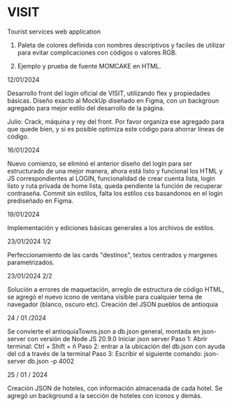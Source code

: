 # VISIT
Tourist services web application


1. Paleta de colores definida con nombres descriptivos y faciles de utilizar para evitar complicaciones con códigos o valores RGB.

2. Ejemplo y prueba de fuente MOMCAKE en HTML.

12/01/2024

Desarrollo front del login oficial de VISIT, utilizando flex y propiedades básicas. Diseño exacto al MockUp diseñado en Figma, con un backgroun agregado para mejor estilo del desarrollo de la página.

Julio: Crack, máquina y rey del front. Por favor organiza ese agregado para que quede bien, y si es posible optimiza este código para ahorrar líneas de código.

16/01/2024

Nuevo comienzo, se eliminó el anterior diseño del login para ser estructurado de una mejor manera, ahora está listo y funcional los HTML y JS correspondientes al LOGIN, funcionalidad de crear cuenta lista, login listo y ruta privada de home lista, queda pendiente la función de recuperar contraseña. Commit sin estilos, falta los estilos css basandonos en el login prediseñado en Figma.

19/01/2024

Implementación y ediciones básicas generales a los archivos de estilos.

23/01/2024 1/2

Perfeccionamiento de las cards "destinos", textos centrados y margenes parametrizados.

23/01/2024 2/2

Solución a errores de maquetación, arreglo de estructura de código HTML, se agregó el nuevo icono de ventana visible para cualquier tema de navegador (blanco, oscuro etc). Creación del JSON pueblos de antioquia

24 / 01 /2024

Se convierte el antioquiaTowns.json a db.json general, montada en json-server con versión de Node JS 20.9.0
Iniciar json server
Paso 1: Abrir terminal: Ctrl + Shift + ñ
Paso 2: entrar a la ubicación del db.json con ayuda del cd a través de la terminal
Paso 3: Escribir el siguiente comando: json-server db.json -p 4002

25 / 01 / 2024

Creación JSON de hoteles, con información almacenada de cada hotel. Se agregó un background a la sección de hoteles con iconos y demás.